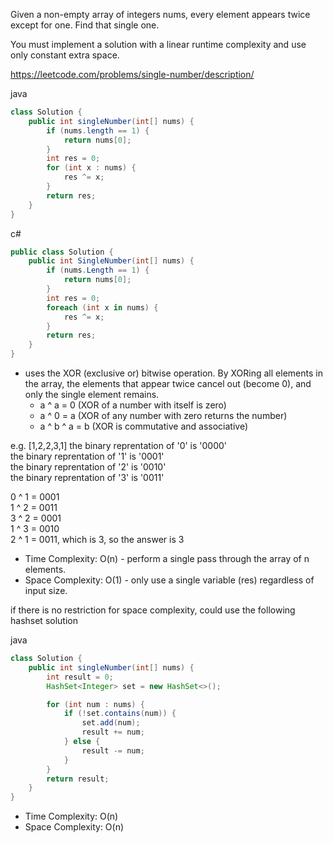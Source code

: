 Given a non-empty array of integers nums, every element appears twice except for one. Find that single one.

You must implement a solution with a linear runtime complexity and use only constant extra space.

https://leetcode.com/problems/single-number/description/

java
```java
class Solution {
    public int singleNumber(int[] nums) {
        if (nums.length == 1) {
            return nums[0];
        }
        int res = 0;
        for (int x : nums) {
            res ^= x;
        }
        return res;
    }
}
```
c#
```csharp
public class Solution {
    public int SingleNumber(int[] nums) {
        if (nums.Length == 1) {
            return nums[0];
        }
        int res = 0;
        foreach (int x in nums) {
            res ^= x;
        }
        return res;
    }
}
```

-  uses the XOR (exclusive or) bitwise operation. By XORing all elements in the array, the elements that appear twice cancel out (become 0), and only the single element remains.
    - a ^ a = 0 (XOR of a number with itself is zero)
    - a ^ 0 = a (XOR of any number with zero returns the number)
    - a ^ b ^ a = b (XOR is commutative and associative)

e.g. [1,2,2,3,1]
the binary reprentation of '0' is '0000'\
the binary reprentation of '1' is '0001'\
the binary reprentation of '2' is '0010'\
the binary reprentation of '3' is '0011'

0 ^ 1 = 0001\
1 ^ 2 = 0011\
3 ^ 2 = 0001\
1 ^ 3 = 0010\
2 ^ 1 = 0011, which is 3, so the answer is 3

- Time Complexity: O(n) - perform a single pass through the array of n elements.
- Space Complexity: O(1) - only use a single variable (res) regardless of input size.

if there is no restriction for space complexity, could use the following hashset solution

java
```java
class Solution {
    public int singleNumber(int[] nums) {
        int result = 0;
        HashSet<Integer> set = new HashSet<>();

        for (int num : nums) {
            if (!set.contains(num)) {
                set.add(num);
                result += num;
            } else {
                result -= num;
            }
        }
        return result;
    }
}
```
- Time Complexity: O(n) 
- Space Complexity: O(n)

